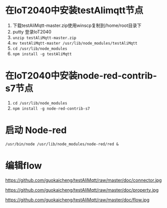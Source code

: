# 在IoT2040中安装testAlimqtt节点
1. 下载testAliMqtt-master.zip使用winscp复制到/home/root目录下
2. putty 登录IoT2040
3. `unzip testAliMqtt-master.zip`
4. `mv testAliMqtt-master /usr/lib/node_modules/testAliMqtt` 
5. `cd /usr/lib/node_modules`
6. `npm install -g testAliMqtt`
 
# 在IoT2040中安装node-red-contrib-s7节点
1. `cd /usr/lib/node_modules`
2. `npm install -g node-red-contrib-s7`

# 启动 Node-red  
 `/usr/bin/node /usr/lib/node_modules/node-red/red & `
 
# 编辑flow
https://github.com/guokaicheng/testAliMqtt/raw/master/doc/connector.jpg

https://github.com/guokaicheng/testAliMqtt/raw/master/doc/property.jpg

https://github.com/guokaicheng/testAliMqtt/raw/master/doc/flow.jpg

